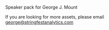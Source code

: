 Speaker pack for George J. Mount

If you are looking for more assets, please email george@stringfestanalytics.com
